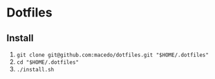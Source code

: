 # Dotfiles

## Install

1. `git clone git@github.com:macedo/dotfiles.git "$HOME/.dotfiles"`
1. `cd "$HOME/.dotfiles"`
1. `./install.sh`
